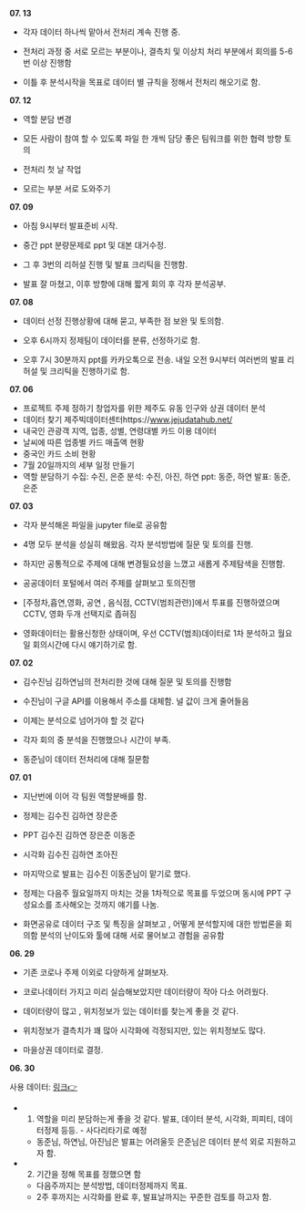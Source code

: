 **07. 13**

- 각자 데이터 하나씩 맡아서 전처리 계속 진행 중. 

- 전처리 과정 중 서로 모르는 부분이나, 결측치 및 이상치 처리 부분에서 회의를 5-6번 이상 진행함

- 이틀 후 분석시작을 목표로 데이터 별 규칙을 정해서 전처리 해오기로 함.


**07. 12**

- 역할 분담 변경

- 모든 사람이 참여 할 수 있도록 파일 한 개씩 담당
좋은 팀워크를 위한 협력 방향 토의

- 전처리 첫 날 작업

- 모르는 부분 서로 도와주기


**07. 09**

- 아침 9시부터 발표준비 시작.

- 중간 ppt 분량문제로 ppt 및 대본 대거수정.

- 그 후 3번의 리허설 진행 및 발표 크리틱을 진행함.

- 발표 잘 마쳤고, 이후 방향에 대해 짧게 회의 후 각자 분석공부.


**07. 08**

- 데이터 선정 진행상황에 대해 묻고, 부족한 점 보완 및 토의함.

- 오후 6시까지 정제팀이 데이터를 분류, 선정하기로 함.

- 오후 7시 30분까지 ppt를 카카오톡으로 전송.
내일 오전 9시부터 여러번의 발표 리허설 및 크리틱을 진행하기로 함.


**07. 06**

- 프로젝트 주제 정하기
창업자를 위한 제주도 유동 인구와 상권 데이터 분석
- 데이터 찾기
제주빅데이터센터https://www.jejudatahub.net/
- 내국인 관광객 지역, 업종, 성별, 연령대별 카드 이용 데이터
- 날씨에 따른 업종별 카드 매출액 현황
- 중국인 카드 소비 현황
- 7월 20일까지의 세부 일정 만들기
- 역할 분담하기
수집: 수진, 은준
분석: 수진, 아진, 하연
ppt: 동준, 하연
발표: 동준, 은준


**07. 03**

- 각자 분석해온 파일을 jupyter file로 공유함

- 4명 모두 분석을 성실히 해왔음. 각자 분석방법에 질문 및 토의를 진행.

- 하지만 공통적으로 주제에 대해 변경필요성을 느꼈고 새롭게 주제탐색을 
진행함.

- 공공데이터 포털에서 여러 주제를 살펴보고 토의진행

- [주정차,흡연,영화, 공연 , 음식점, CCTV(범죄관련)]에서 투표를 진행하였으며 CCTV, 영화 두개 선택지로 좁혀짐

- 영화데이터는 활용신청한 상태이며, 우선 CCTV(범죄)데이터로 1차 분석하고 월요일 회의시간에 다시 얘기하기로 함.


**07. 02**

- 김수진님 김하연님의 전처리한 것에 대해 질문 및 토의를 진행함

- 수진님이 구글 API를 이용해서 주소를 대체함. 널 값이 크게 줄어들음

- 이제는 분석으로 넘어가야 할 것 같다

- 각자 회의 중 분석을 진행했으나 시간이 부족.

- 동준님이 데이터 전처리에 대해 질문함


**07. 01**

- 지난번에 이어 각 팀원 역할분배를 함.

- 정제는 김수진 김하연 장은준  
- PPT   김수진 김하연 장은준 이동준  
- 시각화 김수진 김하연 조아진  
- 마지막으로 발표는 김수진 이동준님이 맡기로 했다.

- 정제는 다음주 월요일까지 마치는 것을 1차적으로 목표를 두었으며 동시에 PPT 구성요소를 조사해오는 것까지 얘기를 나눔.

- 화면공유로 데이터 구조 및 특징을 살펴보고 , 어떻게 분석할지에 대한 방법론을 회의함
분석의 난이도와 툴에 대해 서로 물어보고 경험을 공유함


**06. 29**

- 기존 코로나 주제 이외로 다양하게 살펴보자.

- 코로나데이터 가지고 미리 실습해보았지만 데이터량이 작아 다소 어려웠다.

- 데이터량이 많고 , 위치정보가 있는 데이터를 찾는게 좋을 것 같다.

- 위치정보가 결측치가 꽤 많아 시각화에 걱정되지만, 있는 위치정보도 많다.

- 마을상권 데이터로 결정.


**06. 30**

사용 데이터: [링크👉](http://data.seoul.go.kr/dataList/OA-15572/S/1/datasetView.do)

- 1. 역할을 미리 분담하는게 좋을 것 같다. 
발표, 데이터 분석, 시각화, 피피티, 데이터정제 등등. - 사다리타기로 예정

  - 동준님, 하연님, 아진님은 발표는 어려울듯
은준님은 데이터 분석 외로 지원하고자 함.

- 2. 기간을 정해 목표를 정했으면 함 

  - 다음주까지는 분석방법, 데이터정제까지 목표.
  - 2주 후까지는 시각화를 완료 후, 발표날까지는 꾸준한 검토를 하고자 함.
